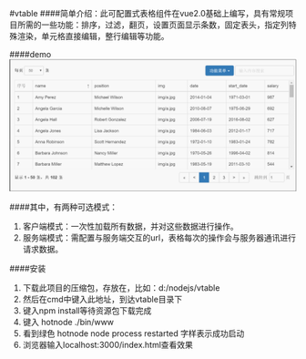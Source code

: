 #vtable
####简单介绍：此可配置式表格组件在vue2.0基础上编写，具有常规项目所需的一些功能：排序，过滤，翻页，设置页面显示条数，固定表头，指定列特殊渲染，单元格直接编辑，整行编辑等功能。

####demo
<img src="https://github.com/xiongcaihu/vtable/blob/master/vtable.gif">

####其中，有两种可选模式：
1. 客户端模式：一次性加载所有数据，并对这些数据进行操作。
2. 服务端模式：需配置与服务端交互的url，表格每次的操作会与服务器通讯进行请求数据。

####安装
1. 下载此项目的压缩包，存放在，比如：d:/nodejs/vtable
2. 然后在cmd中键入此地址，到达vtable目录下
3. 键入npm install等待资源包下载完成
4. 键入 hotnode ./bin/www 
5. 看到绿色 hotnode  node process restarted 字样表示成功启动
6. 浏览器输入localhost:3000/index.html查看效果
